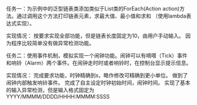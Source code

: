 任务一：为示例中的泛型链表类添加类似于List<T>类的ForEach(Action<T> action)方法。通过调用这个方法打印链表元素，求最大值、最小值和求和
（使用lambda表达式实现）。

实现情况：
按要求实现全部功能，但是链表长度固定为10，由用户手动输入。
因为程序比较简单没有做异常检测功能。

任务二：使用事件机制，模拟实现一个闹钟功能。闹钟可以有嘀嗒（Tick）事件和响铃（Alarm）两个事件。在闹钟走时时或者响铃时，在控制台显示提示信息。

实现情况：
完成要求功能，时钟精确到s，略作修改可精确到更小单位。
做到了闹钟内部触发响铃事件。
完成了自主设定时钟初始时间，闹钟时间。
实现了基本的输入异常检测，但是输入格式固定为YYYY/MMMM/DDDD/HHHH:MMMM:SSSS
